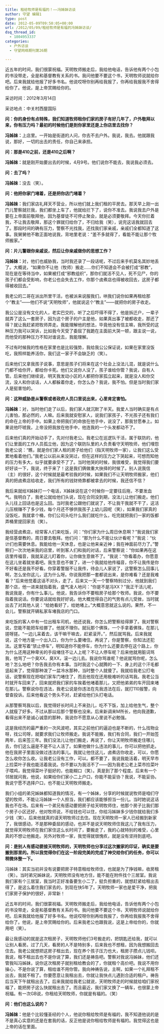 ```yaml
---
title: 租给牧师是有福的！——冯姊妹访谈
author: 守望 编辑1
type: post
date: 2012-05-09T09:50:05+00:00
url: /2012/05/09/租给牧师是有福的冯姊妹访谈/
dsq_thread_id:
  - 1804953337
categories:
  - 户外访谈
  - 守望网络期刊第26期

---
```

近五年的时间，我们很蒙祝福。天明牧师搬走后，我给他电话，告诉他有两个小包的书没带走，全是和基督教有关系的书。我问他要不要这个书，天明牧师说就给你吧。后来我就给他报了好多书名。他说哎呀你别再给我报了，你再给我报我不舍得给你了。他说，是上帝赏赐给你的。

<div class="indent-2">
  <p>
    <!--more-->采访时间：2012年3月14日
  </p>
  
  <p>
    采访地点：中关村西屋国际
  </p>
  
  <p>
    <strong>问：你的身份有点特殊，我们知道牧师租你们家的房子有好几年了，户外敬拜以来，你有压力吗？最初的时候他们是到你家里还是上你店里去找你？</strong><strong></strong>
  </p>
  
  <p>
    <strong>冯姊妹：</strong>上店里。一开始是街道的人问，你去不去户外。我说，我去。他就跟我说，那好，一切的出去的责任，你自己来承担。
  </p>
  
  <p>
    <strong>问：那是</strong><strong>410</strong><strong>之前，还是</strong><strong>410</strong><strong>之后啊？</strong><strong></strong>
  </p>
  
  <p>
    <strong>冯姊妹：</strong>就是刚开始要出去的时候，4月9号。他们说你不能去，我说我必须去。
  </p>
  
  <p>
    <strong>问：去了吗？</strong><strong></strong>
  </p>
  
  <p>
    <strong>冯姊妹：</strong>没去（笑）。
  </p>
  
  <p>
    <strong>问：他把你家门堵着，还是把你店门堵着？</strong><strong></strong>
  </p>
  
  <p>
    <strong>冯姊妹：</strong>我们家店礼拜天不营业，所以他们就上我们租的平房去。那天早上刚一出门儿警察就拦我，我们都坐上车了，他就给拦下了，说你不准去。我说我去户外是要在上帝面前敬拜他，因为基督徒不可停止聚会，就是必须要敬拜。今天你拦着我，不让我去敬拜，那这个罪就归给你了，不归给我（笑），说完这话我就回去了。那段时间的确有压力，警察不光找我，还找我们家亲戚，亲戚们全都知道了这事。我舅舅他不敢正面地说我，背地里老说：“差不多就得了，看能不能让那个牧师搬家。”
  </p>
  
  <p>
    <strong>问：片儿警跟你亲戚说，然后让你亲戚做你的思想工作？</strong><strong></strong>
  </p>
  
  <p>
    <strong>冯姊妹：</strong>对，他们也威胁我，当时我还录了一段话呢，不过后来手机莫名其妙地丢了。大概说，“如果你不让他（牧师）搬走……你们不知道会不会被打成“邪教”，现在是在等待当中，如果被打成“邪教组织”，那你们就活不见人，死不见尸，你的孩子们都会受影响，你老公也会失去工作，你那个卤煮店也得被收回去，这房子都得被收回去。”
  </p>
  
  <p>
    我老公的二哥在派出所里干活，也被派来说服我们，哄我们说你如果再租给那个“教主”——他们不说“天明牧师”，他就说这个“教主”——就把你的房子收走。
  </p>
  
  <p>
    我公公是没有文化的人，老实巴交的，听了之后吓得不得了，他是拆迁户，一辈子就弄了这么一套房子，因为这个房子的户主是他，如果真出事了被都收走，那还了得？就让我赶紧把牧师弄走。我能理解他的想法，毕竟他没有信主嘛，我所受的这种压力我可以哭诉，比如我今天受了委屈了我跪在主面前大哭一顿，跟主说一说，而他受的那种压力不知对谁说去，我能理解。
  </p>
  
  <p>
    不过有时候我的性格在家里也是比较强势，我给我公公保证说，如果在家里没饭吃，我照样能养活你，我们这一家子不会缺乏的（笑）。
  </p>
  
  <p>
    后来他们又拿我孩子说事，意思是孩子们将来在这个社会上没法儿混，就是说什么门都不给你开，都给你卡死。他们又说你人没了，孩子谁给你管？我说，自有人管。后来他们继续说，明天我发动小区的人都把你家孤立起来，就是没人和你交流，没人和你谈话，人人都躲着你走，你怎么办？我说，我不怕。但是当时我们家人是挺害怕的。
  </p>
  
  <p>
    <strong>问：这种威胁是从警察或者政府人员口里说出来，心里肯定害怕。</strong><strong></strong>
  </p>
  
  <p>
    <strong>冯姊妹：</strong>对，当时他们走了以后，我们家人就沉默了半天。我爱人当时确实是有点儿害怕，那必然的，人嘛。后来我就安慰家人，说我们家孩子，不光孩子还有我们的命在上帝的手中。如果上帝把我们的命放在他手中，说没了，那我甘愿奉上。如果说他吓唬我，上帝没把我放在他手中，他连我的一个头发都动不了。
  </p>
  
  <p>
    后来他们真的开始动手了，先对付我老公。我老公在巡逻队干活，属于联防的，他们让里面的工作人员孤立他，因为这个联防队里的人负责看守天明牧师，他们埋怨我老公说：“瞧，就是你们家人租的房子给他们（指天明牧师一家），让我们这么受累地看着他们。”我老公以前从来没哭过，但在这样的压力之下哭起来，可想而知他的压力有多大，似乎就要承受不了了。当时他哭的时候，我很难受，我觉得我们要好好谈一下，我说，终于来了！这是我们俩做重大抉择的时候了。别人说我信（主）的很好，这个时候就是最考验我的时候，如果我们不让天明牧师搬家，他们真的把卤煮店给收走，我们所有的钱财倚靠都被拿去的时候，我还信不信？
  </p>
  
  <p>
    我后来就给X姊妹打一个电话，X姊妹说在这个时候你一定要往后拖，不要发血气。我明白了，我老公就给他们头说，现在合同没到期，没法儿让他们搬走。他们头儿往上回话也是这么回。当时我老公跟他们就说了，不让我干我就不干了，这活儿压根赚不了多少钱，每个月还不够供我孩子上幼儿园呢（笑），如果我们家真的没饭吃，我就拿个桶，你们公司头吃什么我们就吃什么，吃完就把我们一家的饭都弄桶里提回家去（笑）。
  </p>
  
  <p>
    我经营卤煮店，经常客人们来吃饭，问：“你们家为什么周日休息啊？”我说我们家是信基督教的，周日要去敬拜。他们问：“那为什么不能让伙计看呢？”我说：“伙计们也需要休息。我能给他一天休息，也是让他来亲近神；我在神面前尽力了。”警察们一次次地来我的店里，听到客人们和我的对话，后来警察说：“你如果再在这店里传福音，我就呆这儿盯着你，让你做生意做不了。“我说：“你看着办，你愿意在这儿坐着就坐着吧。我生意也不做了，进一个我就给他传福音，你不让我传是你不好看还是我不好看。你穿着警服不让我传，待会儿人家说了，这警察怎么回事儿啊，怎么坐你这儿，这为什么呀。你说我把那一套都说出来，是你难看？还是我难看？”后来他觉着这话不对头，走了。后来又一天一个警察特别过分，他就到我们那个店，他一进来就指着我，盛气凌人地问：“你是不是冯XX？”我正干活儿呢，我说我是，你有什么事儿。他说，我告诉你不要租房子给那个牧师。我说，你不要指着我说话。你要说话就给我好好说。他大概觉得自己的气势有点儿受挫，当时就出去了对其他人说：“给她看好了，给她堵上。”大概意思就这么说的。果然，不一会儿，警察就开辆私家车堵我店的门口。
  </p>
  
  <p>
    来吃饭的客人中有一位出租车司机，他还说我，你怎么把警察给得罪了。我对警察说，您能不能把车给挪了。他就不理你。就玩那个佛珠，一个手拿着佛珠，在那儿搓呀搓。“一边儿呆着去，该干嘛干嘛去，赶紧滚开。”，然后就骂我。后来我就说，这个地方是一个出入口，你为什么要堵住。再说了，你是警察，你知法还犯法。这里写着“禁止停车”，明知道你不能停车，你为什么还要去停在这个路上，你为什么还用这种卑劣的手段堵住不让人上呢？不让人停车呢？后来他就用脏词骂我，他骂了一个臭XX，臭XX，滚一边儿去。我说你骂谁呢？他说就骂你呢，怎么地？怎么地吧？你告我去你有本事。当时我这个心就腾的一下、身上的这个汗毛都竖起来了，觉得那种泼了一盆冷水那种，当时整个人就傻了。我就给我老公打电话，说警察现在把咱们家车门堵住了，而且他现在还用极难听的话骂我。我老公当时就开车回来了，回来就把我们家的车挨着他堵着那儿，又把他弟弟的车开回来堵在那儿。警察说你在违法，我老公说是你违法在先我违法在后，就打110报警，向督查投诉。后来他看这个势头不对，赶紧给他们头打电话。
  </p>
  
  <p>
    从那警察骂我以后，我觉得好长时间上不来劲儿，吃不下饭，加上给他生气，整个人就瘦了好多。不过从那以后那个警察也没来。后来新调来M所长，他向我道歉，看得出来不是诚心诚意的那种，我说你不愿意从心里说不必勉强。
  </p>
  
  <p>
    这是我经历的最严重的一次风波吧，其实之前他们的逼迫也是不断的，什么找物业呀，找公司呀，就要求我们让牧师搬走。我说不能搬，我们有合同，我们一开始签两年，后来签三年。我们没法儿让他们搬走，再说了，你让天明牧师搬走住哪儿去，你们这么逼是不是不让人活了。如果他做什么违法的事儿，你可以把他抓走。他在我房子里面没做过违法的事儿。我就让他住这儿，卤煮店你收走，可以，你愿怎么收你怎么收。让我老公没有工作，可以。都不要了，我说我能活着，明天早市上捡菜叶子我也能活着我说。你不要以为我活不了——因为我老公老上菜市捡菜叶子喂鸡，我觉得菜叶子挺好的，也能糊口（笑）。真是到了那个程度。后来有一个邻居就问我，他说，如果给你们家小二上户口，你能不能妥协？我说，不能妥协。我说宁愿不选择户口，也不能让天明牧师搬走。
  </p>
  
  <p>
    我们小组的弟兄姊妹都知道我的情况，有一个姊妹，分享的时候就说牧师是咱们守望的牧师，不能让冯姊妹一个人担当，我们都应该能够担当一份儿。当时她说这话我也不在场。后来有一个弟兄有感动要把房子给天明牧师住，他那个房子比我们那个房子小区还好，他对牧师说，不给钱也可以住，你给冯姊妹多少钱你就给我们多少钱（笑）。后来他就真的请天明牧师过去住。现在天明牧师一家人已经搬到新家了，我很感动，不是那种委屈的感动，也并不是说天明牧师住我这儿了我有压力，就觉得天明牧师在我们家住这么长时间了，要搬走了，我的心就特别的难受，心里真的不想让他搬走。另外对牧师一家，我觉得就很愧疚，就是没有坚持到底吧。
  </p>
  
  <p>
    <strong>问：是别人有感动要接天明牧师的，天明牧师也分享过这次搬家的印证，确实是要搬到那里的。所以我觉得你们在这一阶段完美的完成了神交给你们的任务，你可以稍微休整一下。</strong>
  </p>
  
  <p>
    冯姊妹：其实当初并没有说要把房子特意租给牧师住，也就是为了挣钱嘛，收房租（笑）。当时弟兄姊妹说，天明牧师没有地方住，能不能在附件找个三居室。我说我们家有个三居室，我当时正好准备要生小二了，挺负担重的，就想赶紧给租出去得了，是这么着住我们家去的，到现在快5年了。天明牧师一家也是爱干净，把我们家房子保护的很好，非常新！
  </p>
  
  <p>
    近五年的时间，我们很蒙祝福。天明牧师搬走后，我给他电话，告诉他有两个小包的书没带走，全是和基督教有关系的书。我问他要不要这个书，天明牧师说就给你吧。后来我就给他报了好多书名。他说哎呀你别再给我报了，你再给我报我不舍得给你了。他说，是上帝赏赐给你的。后来我老公也跟我说，这是上帝给你的，你就用吧（笑）。
  </p>
  
  <p>
    最让我感动的就是这次租房子，天明牧师他们3号搬走的，把钥匙还给我，就可以让别人看房。过了几天，看房的人不是特别多，后来我也不想租，因为我想搬回去住去。我老公就想把这房子租出去，现在养个孩子压力也大，租房子攒点儿钱呗。我说，租不租出去也不是你说了算，我们还是祷告吧。警察对我说冯姊妹，他们还管我叫冯姊妹，说你这次租房子就别租给教会的了，你就租个高价吧。我说不用你操心，不是你说了算，租给谁不用你管。我向神祷告说，主啊，如果一个礼拜租不出去，我就不租了。你要愿意让我租出去，你就让我快点儿遇到合适的租户。祷告后当天下午就租出去了。后来我就给我老公就说，天明牧师走的时候就给咱们家祝福了，能把房子这么快就租出去了。而且最近，我们家又换了一辆车，也很蒙上帝祝福。有一次GB说，你租给天明牧师，你就是有福的。（笑）
  </p>
  
  <p>
    <strong>问：他们也这么说的？</strong><strong></strong>
  </p>
  
  <p>
    <strong>冯姊妹：</strong>他是个比较懂圣经的个人，他说你租给牧师是有福的，我不知道他说的是不是真心实意的还是在套我的话，反正他是说你租给牧师是有福的。我觉得这也是上帝的话在里面。
  </p>
</div>